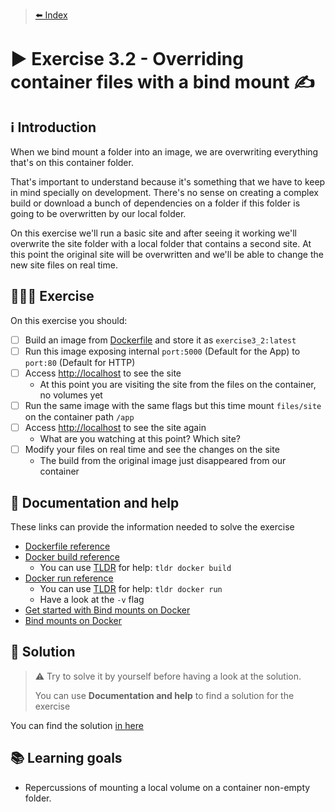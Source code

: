 > [⬅️ Index](../README.md)
# ▶️ Exercise 3.2 - Overriding container files with a bind mount ✍️

## ℹ️ Introduction

When we bind mount a folder into an image, we are overwriting everything that's on this container folder.

That's important to understand because it's something that we have to keep in mind specially on development. There's no
sense on creating a complex build or download a bunch of dependencies on a folder if this folder is going to be
overwritten by our local folder.

On this exercise we'll run a basic site and after seeing it working we'll overwrite the site folder with a local folder
that contains a second site. At this point the original site will be overwritten and we'll be able to change the new
site files on real time.

## 👩🏻‍💻 Exercise

On this exercise you should:

- [ ] Build an image from [Dockerfile](files/Dockerfile) and store it as `exercise3_2:latest`
- [ ] Run this image exposing internal `port:5000` (Default for the App) to `port:80` (Default for HTTP)
- [ ] Access [http://localhost](http://localhost) to see the site
  * At this point you are visiting the site from the files on the container, no volumes yet
- [ ] Run the same image with the same flags but this time mount `files/site` on the container path `/app`
- [ ] Access [http://localhost](http://localhost) to see the site again
  * What are you watching at this point? Which site?
- [ ] Modify your files on real time and see the changes on the site
  * The build from the original image just disappeared from our container

## 🤔 Documentation and help

These links can provide the information needed to solve the exercise

* [Dockerfile reference](https://docs.docker.com/engine/reference/builder/)
* [Docker build reference](https://docs.docker.com/engine/reference/commandline/build/)
  * You can use [TLDR](https://tldr.sh/) for help: `tldr docker build`
* [Docker run reference](https://docs.docker.com/engine/reference/run/)
  * You can use [TLDR](https://tldr.sh/) for help: `tldr docker run`
  * Have a look at the `-v` flag
* [Get started with Bind mounts on Docker](https://docs.docker.com/get-started/06_bind_mounts/)
* [Bind mounts on Docker](https://docs.docker.com/storage/bind-mounts/)

## 🧩 Solution

> ⚠️ Try to solve it by yourself before having a look at the solution.
>
> You can use **Documentation and help** to find a solution for the exercise

You can find the solution [in here](solution3_2.md)

## 📚 Learning goals

* Repercussions of mounting a local volume on a container non-empty folder.

